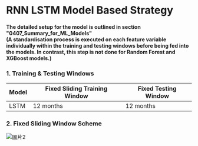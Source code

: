 # RNN LSTM Model Based Strategy
#### The detailed setup for the model is outlined in section "0407_Summary_for_ML_Models" <br> (A standardisation process is executed on each feature variable individually within the training and testing windows before being fed into the models. In contrast, this step is not done for Random Forest and XGBoost models.)

### 1. Training & Testing Windows
| Model | Fixed Sliding Training Window | Fixed Testing Window |
|-------|-------------------------------|----------------------|
| LSTM  | 12 months                     | 12 months            |

### 2. Fixed Sliding Window Scheme

![圖片2](https://user-images.githubusercontent.com/92542287/206920267-1cfa2e62-444e-41e2-a0b0-dfd265d7a949.png)
